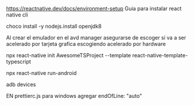 https://reactnative.dev/docs/environment-setup
Guia para instalar react native cli

choco install -y nodejs.install openjdk8

Al crear el emulador en el avd manager asegurarse de escoger si va a ser
acelerado por tarjeta grafica escogiendo acelerado por hardware

npx react-native init AwesomeTSProject --template react-native-template-typescript

npx react-native run-android

adb devices

EN prettierc.js para windows agregar
endOfLine: "auto"

